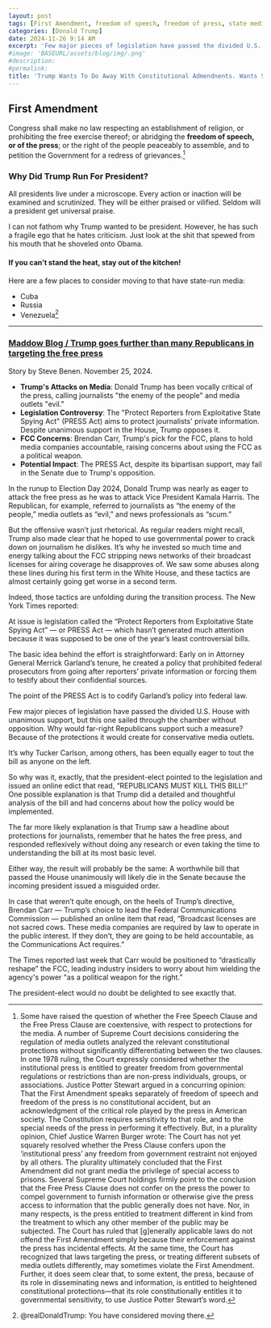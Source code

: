 ```yaml
---
layout: post
tags: [First Amendment, freedom of speech, freedom of press, state media, politics]
categories: [Donald Trump]
date: 2024-11-26 9:14 AM
excerpt: 'Few major pieces of legislation have passed the divided U.S. House with unanimous support, but this one sailed through the chamber without opposition. Why would far-right Republicans support such a measure? Because of the protections it would create for conservative media outlets.'
#image: 'BASEURL/assets/blog/img/.png'
#description:
#permalink:
title: 'Trump Wants To Do Away With Constitutional Admendnents. Wants State-Run Media'
---
```



## First Amendment

Congress shall make no law respecting an establishment of religion, or prohibiting the free exercise thereof; or abridging the **freedom of speech, or of the press**; or the right of the people peaceably to assemble, and to petition the Government for a redress of grievances.[^11]

### Why Did Trump Run For President?

All presidents live under a microscope. Every action or inaction will be examined and scrutinized. They will be either praised or vilified. Seldom will a president get universal praise.

I can not fathom why Trump wanted to be president. However, he has such a fragile ego that he hates criticism. Just look at the shit that spewed from his mouth that he shoveled onto Obama. 

#### If you can’t stand the heat, stay out of the kitchen!

Here are a few places to consider moving to that have state-run media:

- Cuba
- Russia 
- Venezuela[^51]

[^51]: @realDonaldTrump: You have considered moving there.

----

### [Maddow Blog / Trump goes further than many Republicans in targeting the free press](https://www.msnbc.com/rachel-maddow-show/maddowblog/trump-goes-many-republicans-targeting-free-press-rcna181706)

Story by Steve Benen. November 25, 2024.

- **Trump's Attacks on Media**: Donald Trump has been vocally critical of the press, calling journalists "the enemy of the people" and media outlets "evil."
- **Legislation Controversy**: The "Protect Reporters from Exploitative State Spying Act" (PRESS Act) aims to protect journalists' private information. Despite unanimous support in the House, Trump opposes it.
- **FCC Concerns**: Brendan Carr, Trump's pick for the FCC, plans to hold media companies accountable, raising concerns about using the FCC as a political weapon.
- **Potential Impact**: The PRESS Act, despite its bipartisan support, may fail in the Senate due to Trump's opposition.

In the runup to Election Day 2024, Donald Trump was nearly as eager to attack the free press as he was to attack Vice President Kamala Harris. The Republican, for example, referred to journalists as “the enemy of the people,” media outlets as “evil,” and news professionals as “scum.”

But the offensive wasn’t just rhetorical. As regular readers might recall, Trump also made clear that he hoped to use governmental power to crack down on journalism he dislikes. It’s why he invested so much time and energy talking about the FCC stripping news networks of their broadcast licenses for airing coverage he disapproves of. We saw some abuses along these lines during his first term in the White House, and these tactics are almost certainly going get worse in a second term.

Indeed, those tactics are unfolding during the transition process. The New York Times reported:

At issue is legislation called the “Protect Reporters from Exploitative State Spying Act” — or PRESS Act — which hasn’t generated much attention because it was supposed to be one of the year’s least controversial bills.

The basic idea behind the effort is straightforward: Early on in Attorney General Merrick Garland’s tenure, he created a policy that prohibited federal prosecutors from going after reporters’ private information or forcing them to testify about their confidential sources.

The point of the PRESS Act is to codify Garland’s policy into federal law.

Few major pieces of legislation have passed the divided U.S. House with unanimous support, but this one sailed through the chamber without opposition. Why would far-right Republicans support such a measure? Because of the protections it would create for conservative media outlets.

It’s why Tucker Carlson, among others, has been equally eager to tout the bill as anyone on the left.

So why was it, exactly, that the president-elect pointed to the legislation and issued an online edict that read, “REPUBLICANS MUST KILL THIS BILL!” One possible explanation is that Trump did a detailed and thoughtful analysis of the bill and had concerns about how the policy would be implemented.

The far more likely explanation is that Trump saw a headline about protections for journalists, remember that he hates the free press, and responded reflexively without doing any research or even taking the time to understanding the bill at its most basic level.

Either way, the result will probably be the same: A worthwhile bill that passed the House unanimously will likely die in the Senate because the incoming president issued a misguided order.

In case that weren’t quite enough, on the heels of Trump’s directive, Brendan Carr — Trump’s choice to lead the Federal Communications Commission — published an online item that read, “Broadcast licenses are not sacred cows. These media companies are required by law to operate in the public interest. If they don’t, they are going to be held accountable, as the Communications Act requires.”

The Times reported last week that Carr would be positioned to “drastically reshape” the FCC, leading industry insiders to worry about him wielding the agency's power "as a political weapon for the right.”

The president-elect would no doubt be delighted to see exactly that.

[^11]: Some have raised the question of whether the Free Speech Clause and the Free Press Clause are coextensive, with respect to protections for the media. A number of Supreme Court decisions considering the regulation of media outlets analyzed the relevant constitutional protections without significantly differentiating between the two clauses. In one 1978 ruling, the Court expressly considered whether the institutional press is entitled to greater freedom from governmental regulations or restrictions than are non-press individuals, groups, or associations. Justice Potter Stewart argued in a concurring opinion: That the First Amendment speaks separately of freedom of speech and freedom of the press is no constitutional accident, but an acknowledgment of the critical role played by the press in American society. The Constitution requires sensitivity to that role, and to the special needs of the press in performing it effectively. But, in a plurality opinion, Chief Justice Warren Burger wrote: The Court has not yet squarely resolved whether the Press Clause confers upon the ‘institutional press’ any freedom from government restraint not enjoyed by all others. The plurality ultimately concluded that the First Amendment did not grant media the privilege of special access to prisons. Several Supreme Court holdings firmly point to the conclusion that the Free Press Clause does not confer on the press the power to compel government to furnish information or otherwise give the press access to information that the public generally does not have. Nor, in many respects, is the press entitled to treatment different in kind from the treatment to which any other member of the public may be subjected. The Court has ruled that [g]enerally applicable laws do not offend the First Amendment simply because their enforcement against the press has incidental effects. At the same time, the Court has recognized that laws targeting the press, or treating different subsets of media outlets differently, may sometimes violate the First Amendment. Further, it does seem clear that, to some extent, the press, because of its role in disseminating news and information, is entitled to heightened constitutional protections—that its role constitutionally entitles it to governmental sensitivity, to use Justice Potter Stewart’s word.


